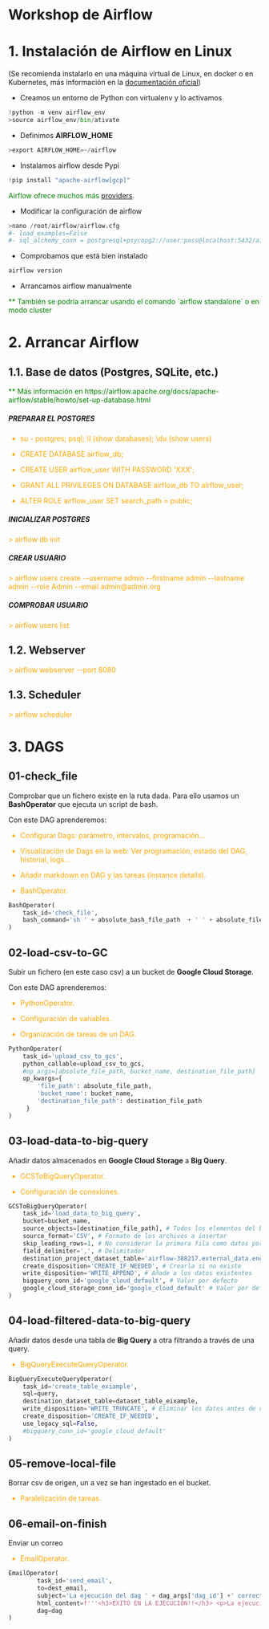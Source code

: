 # Workshop de Airflow

# 1. Instalación de Airflow en Linux

(Se recomienda instalarlo en una máquina virtual de Linux, en docker o en Kubernetes, más información en la [documentación oficial](https://airflow.apache.org/docs/apache-airflow/stable/installation/index.html))

- Creamos un entorno de Python con virtualenv y lo activamos


```python
!python -m venv airflow_env
>source airflow_env/bin/ativate
```

- Definimos **AIRFLOW_HOME**


```python
>export AIRFLOW_HOME=~/airflow
```

- Instalamos airflow desde Pypi


```python
!pip install "apache-airflow[gcp]"
```

<div style="color:green">Airflow ofrece muchos más <a href="https://airflow.apache.org/docs/#providers-packagesdocsapache-airflow-providersindexhtml">providers</a>.
    
    
</div>

- Modificar la configuración de airflow


```python
>nano /root/airflow/airflow.cfg
#- load_examples=False
#- sql_alchemy_conn = postgresql+psycopg2://user:pass@localhost:5432/airflow_db
```

- Comprobamos que está bien instalado


```python
airflow version
```

- Arrancamos airflow manualmente
<div style="color:green">** También se podría arrancar usando el comando `airflow standalone` o en modo cluster
</div>

# 2. Arrancar Airflow

## 1.1. Base de datos (Postgres, SQLite, etc.)


<div style="color:green">
** Más información en https://airflow.apache.org/docs/apache-airflow/stable/howto/set-up-database.html
</div>

##### PREPARAR EL POSTGRES

<div style="color:orange">
    
- su - postgres; psql; \l (show databases); \du (show users)
    
- CREATE DATABASE airflow_db;

- CREATE USER airflow_user WITH PASSWORD 'XXX';
    
- GRANT ALL PRIVILEGES ON DATABASE airflow_db TO airflow_user;
    
- ALTER ROLE airflow_user SET search_path = public;    
   
    
</div>

##### INICIALIZAR POSTGRES

<div style="color:orange">
> airflow db init 
</div>


##### CREAR USUARIO

<div style="color:orange">
> airflow users create --username admin --firstname admin --lastname admin --role Admin --email admin@admin.org 
</div>

##### COMPROBAR USUARIO

<div style="color:orange">
> airflow users list 
</div>

## 1.2. Webserver

<div style="color:orange">
> airflow webserver --port 8080
</div>


## 1.3. Scheduler

<div style="color:orange">
> airflow scheduler
</div>


# 3. DAGS


## 01-check_file

Comprobar que un fichero existe en la ruta dada. Para ello usamos un **BashOperator** que ejecuta un script de bash.

Con este DAG aprenderemos:
<div style="color:orange">
    
    
- Configurar Dags: parámetro, intervalos, programación...

- Visualización de Dags en la web: Ver programación, estado del DAG, historial, logs...

- Añadir markdown en DAG y las tareas (instance details).

- BashOperator.
    
 </div>


```python
BashOperator(
    task_id='check_file',
    bash_command='sh ' + absolute_bash_file_path  + ' ' + absolute_file_path 
)
```

## 02-load-csv-to-GC

Subir un fichero (en este caso csv) a un bucket de **Google Cloud Storage**.

Con este DAG aprenderemos:

<div style="color:orange">
    
    
- PythonOperator.

- Configuración de variables.

- Organización de tareas de un DAG.

 </div> 


```python
PythonOperator(
    task_id='upload_csv_to_gcs',
    python_callable=upload_csv_to_gcs,
    #op_args=[absolute_file_path, bucket_name, destination_file_path]
    op_kwargs={ 
        'file_path': absolute_file_path,
        'bucket_name': bucket_name,
        'destination_file_path': destination_file_path
     }   
)
```

## 03-load-data-to-big-query

Añadir datos almacenados en **Google Cloud Storage** a **Big Query**.

<div style="color:orange">

- GCSToBigQueryOperator.

- Configuración de conexiones.

 </div> 


```python
GCSToBigQueryOperator(
    task_id='load_data_to_big_query',
    bucket=bucket_name,
    source_objects=[destination_file_path], # Todos los elementos del bucket
    source_format='CSV', # Formato de los archivos a insertar
    skip_leading_rows=1, # No considerar la primera fila como datos porque la primera fila son las cabeceras
    field_delimiter=',', # Delimitador
    destination_project_dataset_table='airflow-388217.external_data.enquestes', # id de la tabla + el nombre
    create_disposition='CREATE_IF_NEEDED', # Crearla si no existe
    write_disposition='WRITE_APPEND', # Añade a los datos existentes
    bigquery_conn_id='google_cloud_default', # Valor por defecto
    google_cloud_storage_conn_id='google_cloud_default' # Valor por defecto
)
```

 
## 04-load-filtered-data-to-big-query

Añadir datos desde una tabla de **Big Query** a otra filtrando a través de una query.

<div style="color:orange">

- BigQueryExecuteQueryOperator.

 </div>  


```python
BigQueryExecuteQueryOperator(
    task_id='create_table_exiample',
    sql=query,
    destination_dataset_table=dataset_table_eixample,
    write_disposition='WRITE_TRUNCATE', # Eliminar los datos antes de volver a escribir
    create_disposition='CREATE_IF_NEEDED',
    use_legacy_sql=False,
    #bigquery_conn_id='google_cloud_default'
)
```

 

## 05-remove-local-file

Borrar csv de origen, un a vez se han ingestado en el bucket.

<div style="color:orange">

- Paralelización de tareas.

 </div> 




   
    
 
 

 
 
 
## 06-email-on-finish

Enviar un correo

<div style="color:orange">

- EmailOperator.

 </div>  


```python
EmailOperator(
        task_id='send_email',
        to=dest_email,
        subject='La ejecución del dag ' + dag_args['dag_id'] +' correcta',
        html_content=f'''<h3>ÉXITO EN LA EJECUCIÓN!!</h3> <p>La ejecución del dag {dag_args['dag_id']} ha acabado correctamente :)</p> ''',
        dag=dag
)
```

